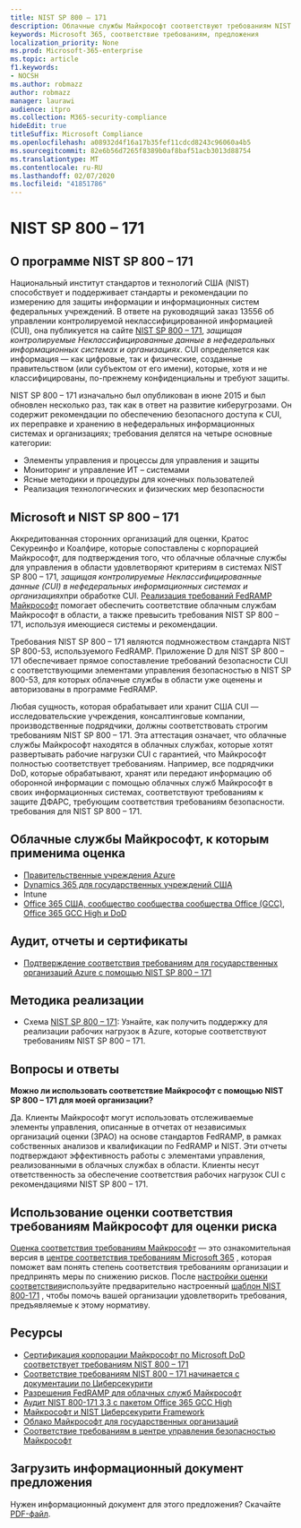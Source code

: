 ```yaml
---
title: NIST SP 800 – 171
description: Облачные службы Майкрософт соответствуют требованиям NIST SP 800 – 171 для защиты контролируемой неклассифицированной информации (CUI) в нефедеральных информационных системах.
keywords: Microsoft 365, соответствие требованиям, предложения
localization_priority: None
ms.prod: Microsoft-365-enterprise
ms.topic: article
f1.keywords:
- NOCSH
ms.author: robmazz
author: robmazz
manager: laurawi
audience: itpro
ms.collection: M365-security-compliance
hideEdit: true
titleSuffix: Microsoft Compliance
ms.openlocfilehash: a08932d4f16a17b35fef11cdcd8243c96060a4b5
ms.sourcegitcommit: 82e6b56d7265f8389b0af8baf51acb3013d88754
ms.translationtype: MT
ms.contentlocale: ru-RU
ms.lasthandoff: 02/07/2020
ms.locfileid: "41851786"
---
```

# <a name="nist-sp-800171"></a>NIST SP 800 – 171

## <a name="about-nist-sp-800171"></a>О программе NIST SP 800 – 171

Национальный институт стандартов и технологий США (NIST) способствует и поддерживает стандарты и рекомендации по измерению для защиты информации и информационных систем федеральных учреждений. В ответе на руководящий заказ 13556 об управлении контролируемой неклассифицированной информацией (CUI), она публикуется на сайте [NIST SP 800 – 171](https://csrc.nist.gov/publications/detail/sp/800-171/rev-1/final), *защищая контролируемые Неклассифицированные данные в нефедеральных информационных системах и организациях*. CUI определяется как информация — как цифровые, так и физические, созданные правительством (или субъектом от его имени), которые, хотя и не классифицированы, по-прежнему конфиденциальны и требуют защиты.

NIST SP 800 – 171 изначально был опубликован в июне 2015 и был обновлен несколько раз, так как в ответ на развитие киберугрозами. Он содержит рекомендации по обеспечению безопасного доступа к CUI, их переправке и хранению в нефедеральных информационных системах и организациях; требования делятся на четыре основные категории:

- Элементы управления и процессы для управления и защиты
- Мониторинг и управление ИТ – системами
- Ясные методики и процедуры для конечных пользователей
- Реализация технологических и физических мер безопасности

## <a name="microsoft-and-nist-sp-800171"></a>Microsoft и NIST SP 800 – 171

Аккредитованная сторонних организаций для оценки, Кратос Секуреинфо и Коалфире, которые сопоставлены с корпорацией Майкрософт, для подтверждения того, что облачные облачные службы для управления в области удовлетворяют критериям в системах NIST SP 800 – 171, *защищая контролируемые Неклассифицированные данные (CUI) в нефедеральных информационных системах и организациях*при обработке CUI. [Реализация требований FedRAMP Майкрософт](offering-fedramp.md) помогает обеспечить соответствие облачным службам Майкрософт в области, а также превысить требования NIST SP 800 – 171, используя имеющиеся системы и рекомендации.

Требования NIST SP 800 – 171 являются подмножеством стандарта NIST SP 800-53, используемого FedRAMP. Приложение D для NIST SP 800 – 171 обеспечивает прямое сопоставление требований безопасности CUI с соответствующими элементами управления безопасностью в NIST SP 800-53, для которых облачные службы в области уже оценены и авторизованы в программе FedRAMP.

Любая сущность, которая обрабатывает или хранит США CUI — исследовательские учреждения, консалтинговые компании, производственные подрядчики, должны соответствовать строгим требованиям NIST SP 800 – 171. Эта аттестация означает, что облачные службы Майкрософт находятся в облачных службах, которые хотят развертывать рабочие нагрузки CUI с гарантией, что Майкрософт полностью соответствует требованиям. Например, все подрядчики DoD, которые обрабатывают, хранят или передают информацию об оборонной информации с помощью облачных служб Майкрософт в своих информационных системах, соответствуют требованиям к защите ДФАРС, требующим соответствия требованиям безопасности. требования для NIST SP 800 – 171.

## <a name="microsoft-in-scope-cloud-services"></a>Облачные службы Майкрософт, к которым применима оценка

- [Правительственные учреждения Azure](https://aka.ms/AzureCompliance)
- [Dynamics 365 для государственных учреждений США](https://aka.ms/d365-compliance-list)
- Intune
- [Office 365 США, сообщество сообщества сообщества Office (GCC), Office 365 GCC High и DoD](https://aka.ms/o365-compliance-framework)

## <a name="audits-reports-and-certificates"></a>Аудит, отчеты и сертификаты

- [Подтверждение соответствия требованиям для государственных организаций Azure с помощью NIST SP 800 – 171](https://aka.ms/Azure-NIST-800-171)

## <a name="how-to-implement"></a>Методика реализации

- Схема [NIST SP 800 – 171](https://aka.ms/NIST-800-171-Blueprint): Узнайте, как получить поддержку для реализации рабочих нагрузок в Azure, которые соответствуют требованиям NIST SP 800 – 171.

## <a name="frequently-asked-questions"></a>Вопросы и ответы

**Можно ли использовать соответствие Майкрософт с помощью NIST SP 800 – 171 для моей организации?**

Да. Клиенты Майкрософт могут использовать отслеживаемые элементы управления, описанные в отчетах от независимых организаций оценки (3PAO) на основе стандартов FedRAMP, в рамках собственных анализов и квалификации по FedRAMP и NIST. Эти отчеты подтверждают эффективность работы с элементами управления, реализованными в облачных службах в области. Клиенты несут ответственность за обеспечение соответствия рабочих нагрузок CUI с рекомендациями NIST SP 800 – 171.

## <a name="use-microsoft-compliance-score-to-assess-your-risk"></a>Использование оценки соответствия требованиям Майкрософт для оценки риска

[Оценка соответствия требованиям Майкрософт](compliance-score.md) — это ознакомительная версия в [центре соответствия требованиям Microsoft 365](microsoft-365-compliance-center.md) , которая поможет вам понять степень соответствия требованиям организации и предпринять меры по снижению рисков. После [настройки оценки соответствия](compliance-score-setup.md)используйте предварительно настроенный [шаблон NIST 800-171](https://go.microsoft.com/fwlink/?linkid=2117526) , чтобы помочь вашей организации удовлетворить требования, предъявляемые к этому нормативу.

## <a name="resources"></a>Ресурсы

- [Сертификация корпорации Майкрософт по Microsoft DoD соответствует требованиям NIST 800 – 171](offering-DoD-DISA-L2-L4-L5.md)
- [Соответствие требованиям NIST 800 – 171 начинается с документации по Циберсекурити](https://www.nist800171.com/)
- [Разрешения FedRAMP для облачных служб Майкрософт](https://marketplace.fedramp.gov/index.html?status=Compliant&sort=productName#/products)
- [Аудит NIST 800-171 3,3 с пакетом Office 365 GCC High](https://info.summit7systems.com/blog/nist-3.3-audit-and-accountability-with-office-365)
- [Майкрософт и NIST Циберсекурити Framework](offering-nist-csf.md)
- [Облако Майкрософт для государственных организаций](https://www.microsoft.com/enterprise/government)
- [Соответствие требованиям в центре управления безопасностью Майкрософт](https://www.microsoft.com/trust-center/compliance/compliance-overview)

## <a name="download-the-offering-backgrounder"></a>Загрузить информационный документ предложения

Нужен информационный документ для этого предложения? Скачайте [PDF-файл](https://download.microsoft.com/download/9/8/F/98F1D966-FB62-4B58-B6F0-8F3DCCAC484A/NIST_SP-800-171-Compliance.pdf ).
